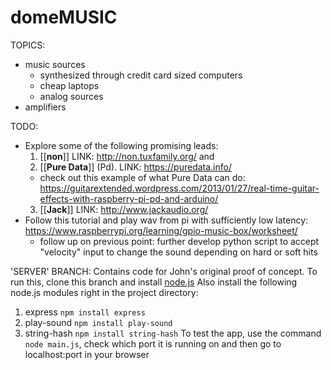 # domeMUSIC

TOPICS:
- music sources
    - synthesized through credit card sized computers
    - cheap laptops
    - analog sources
- amplifiers

TODO:
- Explore some of the following promising leads:
  1. [[**non**]]  LINK: http://non.tuxfamily.org/    and
  2. [[**Pure Data**]] (Pd).  LINK: https://puredata.info/
    - check out this example of what Pure Data can do:  https://guitarextended.wordpress.com/2013/01/27/real-time-guitar-effects-with-raspberry-pi-pd-and-arduino/
  3. [[**Jack**]] LINK: http://www.jackaudio.org/
- Follow this tutorial and play wav from pi with sufficiently low latency: https://www.raspberrypi.org/learning/gpio-music-box/worksheet/
    + follow up on previous point: further develop python script to accept "velocity" input to change the sound depending on hard or soft hits

'SERVER' BRANCH:
  Contains code for John's original proof of concept.
  To run this, clone this branch and install [node.js](https://nodejs.org/en/download/)
  Also install the following node.js modules right in the project directory:
  1. express `npm install express`
  2. play-sound `npm install play-sound`
  3. string-hash `npm install string-hash`
  To test the app, use the command `node main.js`, check which port it is running on and then go to localhost:port in your browser

